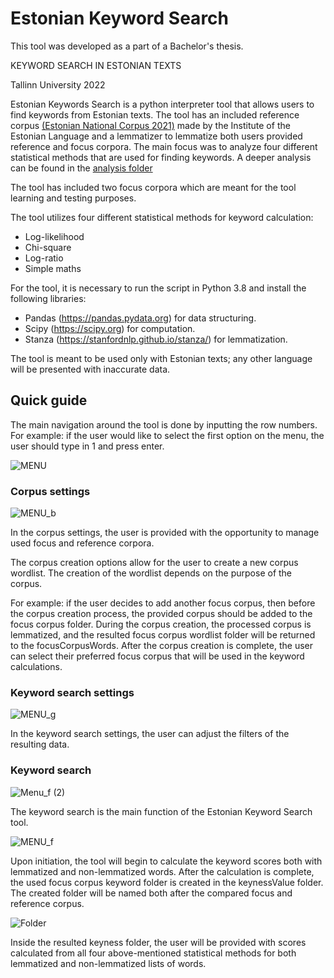 # Estonian Keyword Search


This tool was developed as a part of a Bachelor's thesis.

KEYWORD SEARCH IN ESTONIAN TEXTS

Tallinn University 2022

Estonian Keywords Search is a python interpreter tool that allows users to find keywords from Estonian texts. The tool has an included reference corpus [(Estonian National Corpus 2021)](https://doi.org/10.15155/3-00-0000-0000-0000-08D1FL) made by the Institute of the Estonian Language and a lemmatizer to lemmatize both users provided reference and focus corpora. The main focus was to analyze four different statistical methods that are used for finding keywords. A deeper analysis can be found in the [analysis folder](https://github.com/hp355837/Keyword_search/tree/main/analysis)

The tool has included two focus corpora which are meant for the tool learning and testing purposes.

The tool utilizes four different statistical methods for keyword calculation:
* Log-likelihood
* Chi-square
* Log-ratio
* Simple maths


For the tool, it is necessary to  run the script in Python 3.8 and install the following libraries:
  * Pandas (https://pandas.pydata.org) for data structuring.
  * Scipy (https://scipy.org) for computation.
  * Stanza (https://stanfordnlp.github.io/stanza/) for lemmatization.

The tool is meant to be used only with Estonian texts; any other language will be presented with inaccurate data.


## Quick guide

The main navigation around the tool is done by inputting the row numbers. 
For example: if the user would like to select the first option on the menu, the user should type in 1 and press enter.

![MENU](https://user-images.githubusercontent.com/55134673/166234891-9e23972f-cb47-4026-8c83-660ccb7b64f6.jpg)

### Corpus settings

![MENU_b](https://user-images.githubusercontent.com/55134673/166319531-e6bf7d74-c824-476a-8672-973a476c2c2c.jpg)

In the corpus settings, the user is provided with the opportunity to manage used focus and reference corpora. 

The corpus creation options allow for the user to create a new corpus wordlist. The creation of the wordlist depends on the purpose of the corpus.

For example: if the user decides to add another focus corpus, then before the corpus creation process, the provided corpus should be added to the focus corpus folder. During the corpus creation, the processed corpus is lemmatized, and the resulted focus corpus wordlist folder will be returned to the focusCorpusWords. After the corpus creation is complete, the user can select their preferred focus corpus that will be used in the keyword calculations.


### Keyword search settings

![MENU_g](https://user-images.githubusercontent.com/55134673/166156057-e9f11b3d-a218-406f-aa59-3f99d114c6f0.jpg)

In the keyword search settings, the user can adjust the filters of the resulting data.

### Keyword search

![Menu_f (2)](https://user-images.githubusercontent.com/55134673/166234933-b7e47a8e-928e-41eb-99e8-f9bf6447a083.jpg)

The keyword search is the main function of the Estonian Keyword Search tool. 

![MENU_f](https://user-images.githubusercontent.com/55134673/166319495-d07ef614-1e7f-4538-a199-aa17b76e9822.jpg)

Upon initiation, the tool will begin to calculate the keyword scores both with lemmatized and non-lemmatized words. After the calculation is complete, the used focus corpus keyword folder is created in the keynessValue folder. The created folder will be named both after the compared focus and reference corpus. 

![Folder](https://user-images.githubusercontent.com/55134673/166235904-86ffa26e-41a5-4568-8fa1-e3fbbe37ee27.PNG)

Inside the resulted keyness folder, the user will be provided with scores calculated from all four above-mentioned statistical methods for both lemmatized and non-lemmatized lists of words. 

